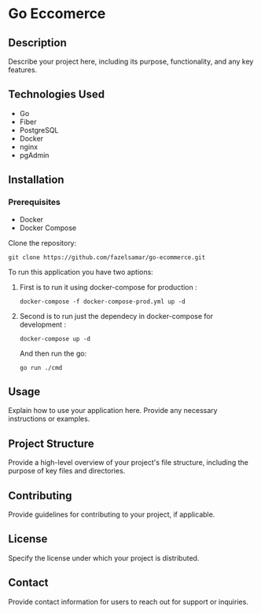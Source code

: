 # Go Eccomerce

## Description
Describe your project here, including its purpose, functionality, and any key features.

## Technologies Used
- Go
- Fiber
- PostgreSQL
- Docker
- nginx
- pgAdmin

## Installation
### Prerequisites
- Docker
- Docker Compose

Clone the repository:
```shell
git clone https://github.com/fazelsamar/go-ecommerce.git
```

To run this application you have two aptions:

1. First is to run it using docker-compose for production :

    ```shell
    docker-compose -f docker-compose-prod.yml up -d
    ```
2. Second is to run just the dependecy in docker-compose for development :

	```shell
    docker-compose up -d
    ```
    And then run the go:

    ```shell
    go run ./cmd
    ```
## Usage
Explain how to use your application here. Provide any necessary instructions or examples.

## Project Structure
Provide a high-level overview of your project's file structure, including the purpose of key files and directories.

## Contributing
Provide guidelines for contributing to your project, if applicable.

## License
Specify the license under which your project is distributed.

## Contact
Provide contact information for users to reach out for support or inquiries.
